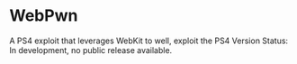 # WebPwn
A PS4 exploit that leverages WebKit to well, exploit the PS4
Version Status: In development, no public release available.
